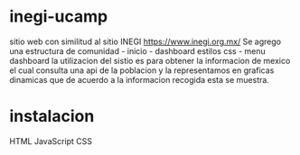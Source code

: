 # inegi-ucamp
sitio web con similitud al sitio INEGI https://www.inegi.org.mx/
Se agrego una estructura de comunidad - inicio - dashboard estilos css - menu dashboard
la utilizacion del sistio es para obtener la informacion de mexico el cual 
consulta una api de la poblacion y la representamos en graficas dinamicas que de acuerdo 
a la informacion recogida esta se muestra.
# instalacion

HTML 
JavaScript 
CSS 